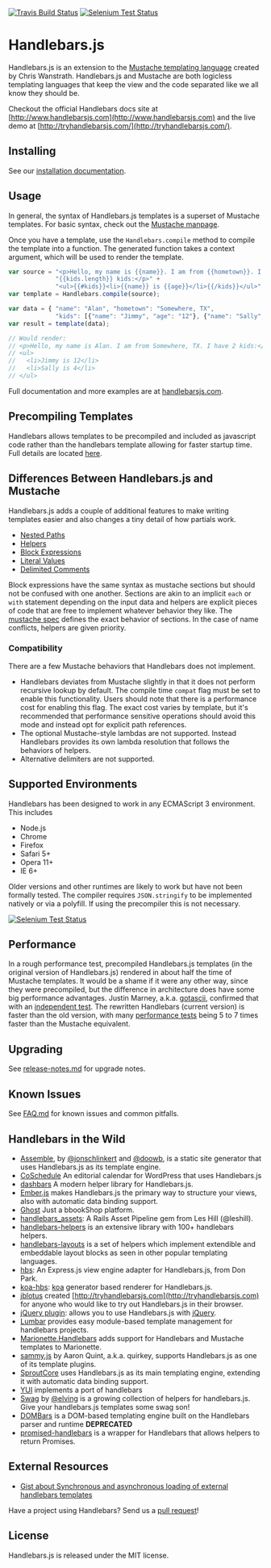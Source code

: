 [![Travis Build Status](https://img.shields.io/travis/wycats/handlebars.js/master.svg)](https://travis-ci.org/wycats/handlebars.js)
[![Selenium Test Status](https://saucelabs.com/buildstatus/handlebars)](https://saucelabs.com/u/handlebars)

Handlebars.js
=============

Handlebars.js is an extension to the [Mustache templating
language](http://mustache.github.com/) created by Chris Wanstrath.
Handlebars.js and Mustache are both logicless templating languages that
keep the view and the code separated like we all know they should be.

Checkout the official Handlebars docs site at
[http://www.handlebarsjs.com](http://www.handlebarsjs.com) and the live demo at [http://tryhandlebarsjs.com/](http://tryhandlebarsjs.com/).

Installing
----------

See our [installation documentation](http://handlebarsjs.com/installation.html).

Usage
-----
In general, the syntax of Handlebars.js templates is a superset
of Mustache templates. For basic syntax, check out the [Mustache
manpage](http://mustache.github.com/mustache.5.html).

Once you have a template, use the `Handlebars.compile` method to compile
the template into a function. The generated function takes a context
argument, which will be used to render the template.

```js
var source = "<p>Hello, my name is {{name}}. I am from {{hometown}}. I have " +
             "{{kids.length}} kids:</p>" +
             "<ul>{{#kids}}<li>{{name}} is {{age}}</li>{{/kids}}</ul>";
var template = Handlebars.compile(source);

var data = { "name": "Alan", "hometown": "Somewhere, TX",
             "kids": [{"name": "Jimmy", "age": "12"}, {"name": "Sally", "age": "4"}]};
var result = template(data);

// Would render:
// <p>Hello, my name is Alan. I am from Somewhere, TX. I have 2 kids:</p>
// <ul>
//   <li>Jimmy is 12</li>
//   <li>Sally is 4</li>
// </ul>
```

Full documentation and more examples are at [handlebarsjs.com](http://handlebarsjs.com/).

Precompiling Templates
----------------------

Handlebars allows templates to be precompiled and included as javascript code rather than the handlebars template allowing for faster startup time. Full details are located [here](http://handlebarsjs.com/precompilation.html).

Differences Between Handlebars.js and Mustache
----------------------------------------------
Handlebars.js adds a couple of additional features to make writing
templates easier and also changes a tiny detail of how partials work.

- [Nested Paths](http://handlebarsjs.com/#paths)
- [Helpers](http://handlebarsjs.com/#helpers)
- [Block Expressions](http://handlebarsjs.com/#block-expressions)
- [Literal Values](http://handlebarsjs.com/#literals)
- [Delimited Comments](http://handlebarsjs.com/#comments)

Block expressions have the same syntax as mustache sections but should not be confused with one another. Sections are akin to an implicit `each` or `with` statement depending on the input data and helpers are explicit pieces of code that are free to implement whatever behavior they like. The [mustache spec](http://mustache.github.io/mustache.5.html) defines the exact behavior of sections. In the case of name conflicts, helpers are given priority.

### Compatibility

There are a few Mustache behaviors that Handlebars does not implement.
- Handlebars deviates from Mustache slightly in that it does not perform recursive lookup by default. The compile time `compat` flag must be set to enable this functionality. Users should note that there is a performance cost for enabling this flag. The exact cost varies by template, but it's recommended that performance sensitive operations should avoid this mode and instead opt for explicit path references.
- The optional Mustache-style lambdas are not supported. Instead Handlebars provides its own lambda resolution that follows the behaviors of helpers.
- Alternative delimiters are not supported.


Supported Environments
----------------------

Handlebars has been designed to work in any ECMAScript 3 environment. This includes

- Node.js
- Chrome
- Firefox
- Safari 5+
- Opera 11+
- IE 6+

Older versions and other runtimes are likely to work but have not been formally
tested. The compiler requires `JSON.stringify` to be implemented natively or via a polyfill. If using the precompiler this is not necessary.

[![Selenium Test Status](https://saucelabs.com/browser-matrix/handlebars.svg)](https://saucelabs.com/u/handlebars)

Performance
-----------

In a rough performance test, precompiled Handlebars.js templates (in
the original version of Handlebars.js) rendered in about half the
time of Mustache templates. It would be a shame if it were any other
way, since they were precompiled, but the difference in architecture
does have some big performance advantages. Justin Marney, a.k.a.
[gotascii](http://github.com/gotascii), confirmed that with an
[independent test](http://sorescode.com/2010/09/12/benchmarks.html). The
rewritten Handlebars (current version) is faster than the old version,
with many [performance tests](https://travis-ci.org/wycats/handlebars.js/builds/33392182#L538) being 5 to 7 times faster than the Mustache equivalent.


Upgrading
---------

See [release-notes.md](https://github.com/wycats/handlebars.js/blob/master/release-notes.md) for upgrade notes.

Known Issues
------------

See [FAQ.md](https://github.com/wycats/handlebars.js/blob/master/FAQ.md) for known issues and common pitfalls.


Handlebars in the Wild
----------------------

* [Assemble](http://assemble.io), by [@jonschlinkert](https://github.com/jonschlinkert)
  and [@doowb](https://github.com/doowb), is a static site generator that uses Handlebars.js
  as its template engine.
* [CoSchedule](http://coschedule.com) An editorial calendar for WordPress that uses Handlebars.js
* [dashbars](https://github.com/pismute/dashbars) A modern helper library for Handlebars.js.
* [Ember.js](http://www.emberjs.com) makes Handlebars.js the primary way to
  structure your views, also with automatic data binding support.
* [Ghost](https://ghost.org/) Just a bbookShop platform.
* [handlebars_assets](http://github.com/leshill/handlebars_assets): A Rails Asset Pipeline gem
  from Les Hill (@leshill).
* [handlebars-helpers](https://github.com/assemble/handlebars-helpers) is an extensive library
  with 100+ handlebars helpers.
* [handlebars-layouts](https://github.com/shannonmoeller/handlebars-layouts) is a set of helpers which implement extendible and embeddable layout blocks as seen in other popular templating languages.
* [hbs](http://github.com/donpark/hbs): An Express.js view engine adapter for Handlebars.js,
  from Don Park.
* [koa-hbs](https://github.com/jwilm/koa-hbs): [koa](https://github.com/koajs/koa) generator based
  renderer for Handlebars.js.
* [jblotus](http://github.com/jblotus) created [http://tryhandlebarsjs.com](http://tryhandlebarsjs.com)
  for anyone who would like to try out Handlebars.js in their browser.
* [jQuery plugin](http://71104.github.io/jquery-handlebars/): allows you to use
  Handlebars.js with [jQuery](http://jquery.com/).
* [Lumbar](http://walmartlabs.github.io/lumbar) provides easy module-based template management for
  handlebars projects.
* [Marionette.Handlebars](https://github.com/hashchange/marionette.handlebars) adds support for Handlebars and Mustache templates to Marionette.
* [sammy.js](http://github.com/quirkey/sammy) by Aaron Quint, a.k.a. quirkey,
  supports Handlebars.js as one of its template plugins.
* [SproutCore](http://www.sproutcore.com) uses Handlebars.js as its main
  templating engine, extending it with automatic data binding support.
* [YUI](http://yuilibrary.com/yui/docs/handlebars/) implements a port of handlebars
* [Swag](https://github.com/elving/swag) by [@elving](https://github.com/elving) is a growing collection of helpers for handlebars.js. Give your handlebars.js templates some swag son!
* [DOMBars](https://github.com/blakeembrey/dombars) is a DOM-based templating engine built on the Handlebars parser and runtime **DEPRECATED**
* [promised-handlebars](https://github.com/nknapp/promised-handlebars) is a wrapper for Handlebars that allows helpers to return Promises.

External Resources
------------------

* [Gist about Synchronous and asynchronous loading of external handlebars templates](https://gist.github.com/2287070)

Have a project using Handlebars? Send us a [pull request][pull-request]!

License
-------
Handlebars.js is released under the MIT license.

[pull-request]: https://github.com/wycats/handlebars.js/pull/new/master

